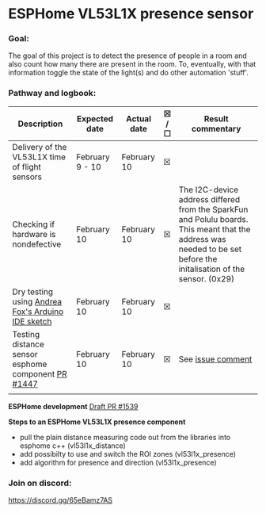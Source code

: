 # ESPHome VL53L1X presence sensor

### Goal:<br/>
The goal of this project is to detect the presence of people in a room and also count how many there are present in the room. To, eventually, with that information toggle the state of the light(s) and do other automation 'stuff'.

### Pathway and logbook: <br/>
| Description     |  Expected date  | Actual date  | ☒ /<br/> ☐   | Result commentary |
|----------------| ---------------|------------|------------|------------|
| Delivery of the VL53L1X time of flight sensors | February 9 - 10 | February 10 |  ☒ |
| Checking if hardware is nondefective | February 10| February 10 |  ☒ | The I2C-device address differed from the SparkFun and Polulu boards. This meant that the address was needed to be set before the initalisation of the sensor. (0x29)
| Dry testing using <a href="https://github.com/Andrea-Fox/peopleCounter">Andrea Fox's Arduino IDE sketch</a>| February 10 | February 10 |  ☒ | 
| Testing distance sensor esphome component <a href="https://github.com/esphome/esphome/pull/1447">PR #1447 </a>| February 10 | February 10 |  ☒ | See <a href="https://github.com/esphome/esphome/pull/1447#issuecomment-777426587">issue comment</a>
| |  | |  |

**ESPHome development**
<a href="https://github.com/esphome/esphome/pull/1539 ">Draft PR #1539 </a>

**Steps to an ESPHome VL53L1X presence component**

- pull the plain distance measuring code out from the libraries into esphome c++ (vl53l1x_distance)
- add possibilty to use and switch the ROI zones (vl53l1x_presence)
- add algorithm for presence and direction (vl53l1x_presence)

### Join on discord:<br/>

https://discord.gg/65eBamz7AS

